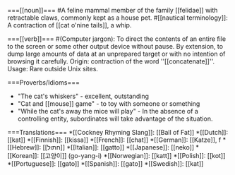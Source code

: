===[[noun]]===
#A feline mammal member of the family [[felidae]] with retractable claws, commonly kept as a house pet.
#[[nautical terminology]]: A contraction of [[cat o'nine tails]], a whip.

===[[verb]]===
#(Computer jargon): To direct the contents of an entire file to the screen or some other output device without pause. By extension, to dump large amounts of data at an unprepared target or with no intention of browsing it carefully. Origin: contraction of the word ''[[concatenate]]''. Usage: Rare outside Unix sites. 

===Proverbs/Idioms===
* "The cat's whiskers" - excellent, outstanding
* "Cat and [[mouse]] game" - to toy with someone or something
* "While the cat's away the mice will play" - In the absence of a controlling entity, subordinates will take advantage of the situation.

===Translations===
*[[Cockney Rhyming Slang]]: [[Ball of Fat]]
*[[Dutch]]: [[kat]]
*[[Finnish]]: [[kissa]]
*[[French]]: [[chat]]
*[[German]]: [[Katze]], f
*[[Hebrew]]: [[חתול]]
*[[Italian]]: [[gatto]]
*[[Japanese]]: [[neko]]
*[[Korean]]: [[고양이]] (go-yang-i) 
*[[Norwegian]]: [[katt]]
*[[Polish]]: [[kot]]
*[[Portuguese]]: [[gato]]
*[[Spanish]]: [[gato]]
*[[Swedish]]: [[kat]]